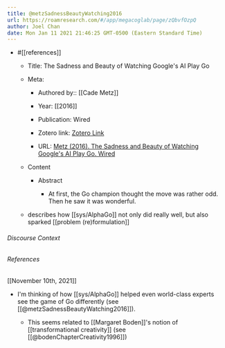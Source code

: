 ```yaml
---
title: @metzSadnessBeautyWatching2016
url: https://roamresearch.com/#/app/megacoglab/page/zQbvfOzpQ
author: Joel Chan
date: Mon Jan 11 2021 21:46:25 GMT-0500 (Eastern Standard Time)
---
```


- #[[references]]

    - Title: The Sadness and Beauty of Watching Google's AI Play Go

    - Meta:

        - Authored by:: [[Cade Metz]]

        - Year: [[2016]]

        - Publication: Wired

        - Zotero link: [Zotero Link](zotero://select/items/1_GURQ4TVB)

        - URL: [Metz (2016). The Sadness and Beauty of Watching Google's AI Play Go. Wired](https://www.wired.com/2016/03/sadness-beauty-watching-googles-ai-play-go/)

    - Content

        - Abstract

            - At first, the Go champion thought the move was rather odd. Then he saw it was wonderful.

    - describes how [[sys/AlphaGo]] not only did really well, but also sparked [[problem (re)formulation]]

###### Discourse Context



###### References

[[November 10th, 2021]]

- I'm thinking of how [[sys/AlphaGo]] helped even world-class experts see the game of Go differently (see [[@metzSadnessBeautyWatching2016]]).

    - This seems related to [[Margaret Boden]]'s notion of [[transformational creativity]] (see [[@bodenChapterCreativity1996]])
